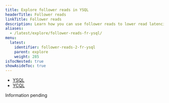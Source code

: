 ```yaml
---
title: Explore follower reads in YSQL
headerTitle: Follower reads
linkTitle: Follower reads
description: Learn how you can use follower reads to lower read latencies in local YugabyteDB clusters.
aliases:
  - /latest/explore/follower-reads-fr-ysql/
menu:
  latest:
    identifier: follower-reads-2-fr-ysql
    parent: explore
    weight: 285
isTocNested: true
showAsideToc: true
---
```


<ul class="nav nav-tabs-alt nav-tabs-yb">
  <li >
    <a href="/latest/explore/follower-reads/fr-ysql" class="nav-link active">
      <i class="icon-postgres" aria-hidden="true"></i>YSQL</a>
  </li>
  <li >
    <a href="/latest/explore/follower-reads/fr-ycql" class="nav-link">
      <i class="icon-cassandra" aria-hidden="true"></i>YCQL</a>
  </li>

</ul>

Information pending
